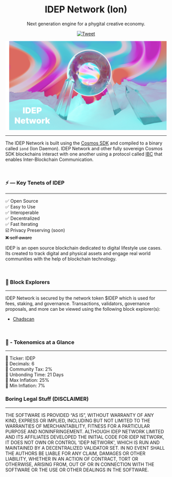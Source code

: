 <div align="center">
<h1> IDEP Network (Ion) </h1>


  <p> Next generation engine for a phygital creative economy. 

<a href="https://twitter.com/idepnetwork"><img src="https://img.shields.io/badge/Twitter-1DA1F2?style=for-the-badge&logo=twitter&logoColor=white" alt="Tweet" height="20"/></a>
<br/>
</div>

![banner](https://github.com/IDEP-network/IDEP-Logos/blob/main/Banners/IDEP10.png)

---
The IDEP Network is built using the [Cosmos SDK](https://github.com/cosmos/cosmos-sdk) and compiled to a binary called `iond` (Ion Daemon). IDEP Network and other fully sovereign Cosmos SDK blockchains interact with one another using a protocol called [IBC](https://github.com/cosmos/ibc) that enables Inter-Blockchain Communication.

<br>

### ⚡ — Key Tenets of IDEP
___

:white_check_mark: Open Source  
:white_check_mark: Easy to Use  
:white_check_mark: Interoperable   
:white_check_mark: Decentralized  
:white_check_mark: Fast Iterating  
:ballot_box_with_check: Privacy Preserving (soon)  
~~:x: self aware~~

IDEP is an open source blockchain dedicated to digital lifestyle use cases. Its created to track digital and physical assets and engage real world communities with the help of blockchain technology.

<br>

### :telescope: Block Explorers
---

IDEP Network is secured by the network token $IDEP which is used for fees, staking, and governance. Transactions, validators, governance proposals, and more can be viewed using the following block explorer(s):

- [Chadscan](https://chadscan.com)


<br>

### :file_folder: - Tokenomics at a Glance
---

:radio_button: Ticker: IDEP  
:radio_button: Decimals: 6  
:radio_button: Community Tax: 2%  
:radio_button: Unbonding Time: 21 Days  
:radio_button: Max Inflation: 25%  
:radio_button: Min Inflation: 7%




### Boring Legal Stuff (DISCLAIMER)
---

THE SOFTWARE IS PROVIDED “AS IS”, WITHOUT WARRANTY OF ANY KIND, EXPRESS OR IMPLIED, INCLUDING BUT NOT LIMITED TO THE WARRANTIES OF MERCHANTABILITY, FITNESS FOR A PARTICULAR PURPOSE AND NONINFRINGEMENT. ALTHOUGH IDEP NETWORK LIMITED AND ITS AFFILIATES DEVELOPED THE INITIAL CODE FOR IDEP NETWORK, IT DOES NOT OWN OR CONTROL 'IDEP NETWORK', WHICH IS RUN AND MAINTAINED BY A DECENTRALIZED VALIDATOR SET. IN NO EVENT SHALL THE AUTHORS BE LIABLE FOR ANY CLAIM, DAMAGES OR OTHER LIABILITY, WHETHER IN AN ACTION OF CONTRACT, TORT OR OTHERWISE, ARISING FROM, OUT OF OR IN CONNECTION WITH THE SOFTWARE OR THE USE OR OTHER DEALINGS IN THE SOFTWARE.